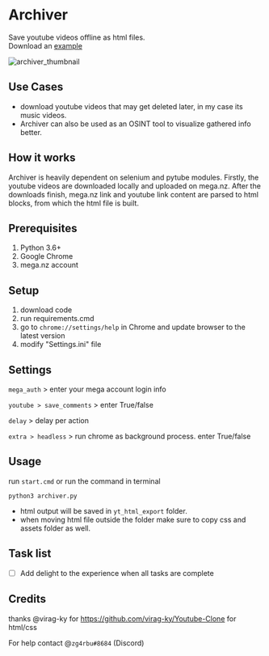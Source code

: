 # Archiver
Save youtube videos offline as html files.  
Download an [example](https://mega.nz/file/pTNiwSxT#9wcvhHxYaoEhYMyMv9Ny5honlbdBqppOekpQ0zdDoNs) 

![archiver_thumbnail](https://i.imgur.com/4PjU7B2.png)

## Use Cases
- download youtube videos that may get deleted later, in my case its music videos.
- Archiver can also be used as an OSINT tool to visualize gathered info better.

## How it works
Archiver is heavily dependent on selenium and pytube modules. Firstly, the youtube videos are downloaded locally and uploaded on mega.nz. After the downloads finish, mega.nz link and youtube link content are parsed to html blocks, from which the html file is built.

## Prerequisites
1. Python 3.6+
2. Google Chrome
3. mega.nz account

## Setup
1. download code
2. run requirements.cmd
3. go to `chrome://settings/help` in Chrome and update browser to the latest version
4. modify "Settings.ini" file

## Settings
`mega_auth` > enter your mega account login info

`youtube > save_comments` > enter True/false

`delay` > delay per action

`extra > headless` > run chrome as background process. enter True/false

## Usage
run `start.cmd` or run the command in terminal
```
python3 archiver.py
``` 
- html output will be saved in `yt_html_export` folder.
- when moving html file outside the folder make sure to copy css and assets folder as well.

## Task list
- [ ] Add delight to the experience when all tasks are complete

## Credits
thanks @virag-ky for https://github.com/virag-ky/Youtube-Clone for html/css  

For help contact @`zg4rbu#8684` (Discord)
